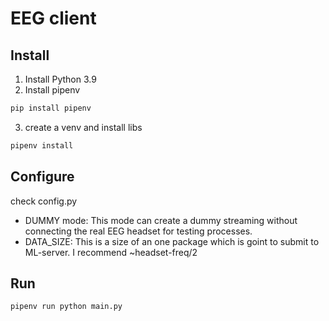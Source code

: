 # EEG client

## Install

1. Install Python 3.9
2. Install pipenv

```bash
pip install pipenv
```

3. create a venv and install libs

```bash
pipenv install
```

## Configure

check config.py

- DUMMY mode: This mode can create a dummy streaming without connecting the real EEG headset for testing processes.
- DATA_SIZE: This is a size of an one package which is goint to submit to ML-server. I recommend ~headset-freq/2 

## Run

```bash
pipenv run python main.py
```